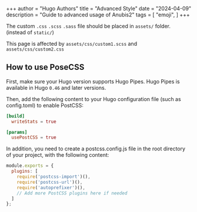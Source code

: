 +++
author = "Hugo Authors"
title = "Advanced Style"
date = "2024-04-09"
description = "Guide to advanced usage of Anubis2"
tags = [
    "emoji",
]
+++

<div class="anubis-custom-style">
The custom <code>.css</code> <code>.scss</code> <code>.sass</code> file should be placed in <code>assets/</code> folder. (instead of <code>static/</code>)
</div>

This page is affected by `assets/css/custom1.scss` and `assets/css/custom2.css`

## How to use PoseCSS

First, make sure your Hugo version supports Hugo Pipes. Hugo Pipes is available in Hugo `0.46` and later versions.

Then, add the following content to your Hugo configuration file (such as config.toml) to enable PostCSS:

```toml
[build]
  writeStats = true

[params]
  usePostCSS = true
```

In addition, you need to create a postcss.config.js file in the root directory of your project, with the following content:

```js
module.exports = {
  plugins: [
    require('postcss-import')(),
    require('postcss-url')(),
    require('autoprefixer')(),
    // Add more PostCSS plugins here if needed
  ]
};
```
